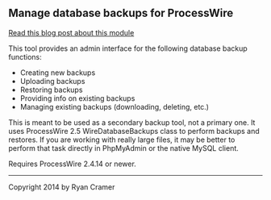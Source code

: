 ## Manage database backups for ProcessWire

[Read this blog post about this module](https://processwire.com/blog/posts/august-2014-core-updates-4/#database-backups-module)

This tool provides an admin interface for the following database backup functions: 

- Creating new backups
- Uploading backups
- Restoring backups
- Providing info on existing backups
- Managing existing backups (downloading, deleting, etc.)

This is meant to be used as a secondary backup tool, not a primary one. It uses
ProcessWire 2.5 WireDatabaseBackups class to perform backups and restores. If 
you are working with really large files, it may be better to perform that task
directly in PhpMyAdmin or the native MySQL client. 

Requires ProcessWire 2.4.14 or newer.

---

Copyright 2014 by Ryan Cramer

